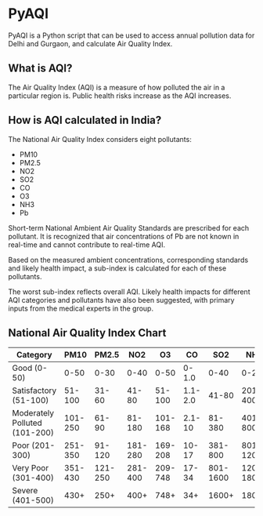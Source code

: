 # PyAQI
PyAQI is a Python script that can be used to access annual pollution data for Delhi and Gurgaon, and calculate Air Quality Index.

## What is AQI?
The Air Quality Index (AQI) is a measure of how polluted the air in a particular region is. Public health risks increase as the AQI increases.

## How is AQI calculated in India?
The National Air Quality Index considers eight pollutants:
- PM10
- PM2.5
- NO2
- SO2
- CO
- O3
- NH3
- Pb

Short-term National Ambient Air Quality Standards are prescribed for each pollutant. It is recognized that air concentrations of Pb are not known in real-time and cannot contribute to real-time AQI.

Based on the measured ambient concentrations, corresponding standards and likely health impact, a sub-index is calculated for each of these pollutants.

The worst sub-index reflects overall AQI. Likely health impacts for different AQI categories and pollutants have also been suggested, with primary inputs from the medical experts in the group.

## National Air Quality Index Chart
| Category                      | PM10    | PM2.5   | NO2     | O3      | CO      | SO2      | NH3       | Pb      |
|-------------------------------|---------|---------|---------|---------|---------|----------|-----------|---------|
| Good (0-50)                   | 0-50    | 0-30    | 0-40    | 0-50    | 0-1.0   | 0-40     | 0-200     | 0-0.5   |
| Satisfactory (51-100)         | 51-100  | 31-60   | 41-80   | 51-100  | 1.1-2.0 | 41-80    | 201-400   | 0.5-1.0 |
| Moderately Polluted (101-200) | 101-250 | 61-90   | 81-180  | 101-168 | 2.1-10  | 81-380   | 401-800   | 1.1-2.0 |
| Poor (201-300)                | 251-350 | 91-120  | 181-280 | 169-208 | 10-17   | 381-800  | 801-1200  | 2.1-3.0 |
| Very Poor (301-400)           | 351-430 | 121-250 | 281-400 | 209-748 | 17-34   | 801-1600 | 1200-1800 | 3.1-3.5 |
| Severe (401-500)              | 430+    | 250+    | 400+    | 748+    | 34+     | 1600+    | 1800+     | 3.5+    |
